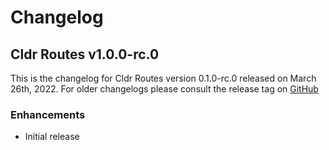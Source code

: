 # Changelog

## Cldr Routes v1.0.0-rc.0

This is the changelog for Cldr Routes version 0.1.0-rc.0 released on March 26th, 2022.  For older changelogs please consult the release tag on [GitHub](https://github.com/elixir-cldr/cldr_routes/tags)

### Enhancements

* Initial release